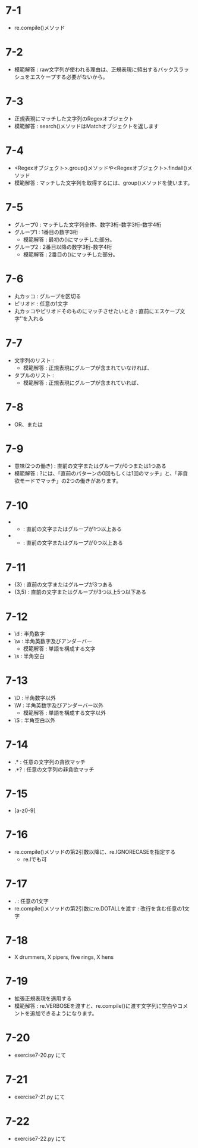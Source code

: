 # 7-1
- re.compile()メソッド

# 7-2
- 模範解答 : raw文字列が使われる理由は、正規表現に頻出するバックスラッシュをエスケープする必要がないから。

# 7-3
- 正規表現にマッチした文字列のRegexオブジェクト
- 模範解答 : search()メソッドはMatchオブジェクトを返します

# 7-4
- <Regexオブジェクト>.group()メソッドや<Regexオブジェクト>.findall()メソッド
- 模範解答 : マッチした文字列を取得するには、group()メソッドを使います。

# 7-5
- グループ0 : マッチした文字列全体、数字3桁-数字3桁-数字4桁
- グループ1 : 1番目の数字3桁
  - 模範解答 : 最初の()にマッチした部分。
- グループ2 : 2番目以降の数字3桁-数字4桁
  - 模範解答 : 2番目の()にマッチした部分。

# 7-6
- 丸カッコ : グループを区切る
- ピリオド : 任意の1文字
- 丸カッコやピリオドそのものにマッチさせたいとき : 直前にエスケープ文字'\'を入れる

# 7-7
- 文字列のリスト : 
  - 模範解答 : 正規表現にグループが含まれていなければ、
- タプルのリスト : 
  - 模範解答 : 正規表現にグループが含まれていれば、

# 7-8
- OR、または

# 7-9
- 意味(2つの働き) : 直前の文字またはグループが0つまたは1つある
- 模範解答 : ?には、「直前のパターンの0回もしくは1回のマッチ」と、「非貪欲モードでマッチ」の2つの働きがあります。

# 7-10
- + : 直前の文字またはグループが1つ以上ある
- * : 直前の文字またはグループが0つ以上ある

# 7-11
- {3} : 直前の文字またはグループが3つある
- {3,5} : 直前の文字またはグループが3つ以上5つ以下ある

# 7-12
- \d : 半角数字
- \w : 半角英数字及びアンダーバー
  - 模範解答 : 単語を構成する文字
- \s : 半角空白

# 7-13
- \D : 半角数字以外
- \W : 半角英数字及びアンダーバー以外
  - 模範解答 : 単語を構成する文字以外
- \S : 半角空白以外

# 7-14
- .* : 任意の文字列の貪欲マッチ
- .*? : 任意の文字列の非貪欲マッチ

# 7-15
- [a-z0-9]

# 7-16
- re.compile()メソッドの第2引数以降に、re.IGNORECASEを指定する
  - re.Iでも可

# 7-17
- . : 任意の1文字
- re.compile()メソッドの第2引数にre.DOTALLを渡す : 改行を含む任意の1文字

# 7-18
- X drummers, X pipers, five rings, X hens

# 7-19
- 拡張正規表現を適用する
- 模範解答 : re.VERBOSEを渡すと、re.compile()に渡す文字列に空白やコメントを追加できるようになります。

# 7-20
- exercise7-20.py にて

# 7-21
- exercise7-21.py にて

# 7-22
- exercise7-22.py にて